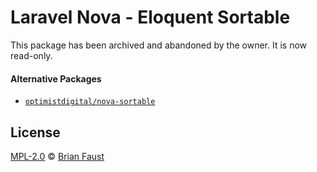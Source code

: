 # Laravel Nova - Eloquent Sortable

This package has been archived and abandoned by the owner. It is now read-only.

#### Alternative Packages

- [`optimistdigital/nova-sortable`](https://github.com/optimistdigital/nova-sortable)

## License

[MPL-2.0](LICENSE) © [Brian Faust](https://faust.codes/)
